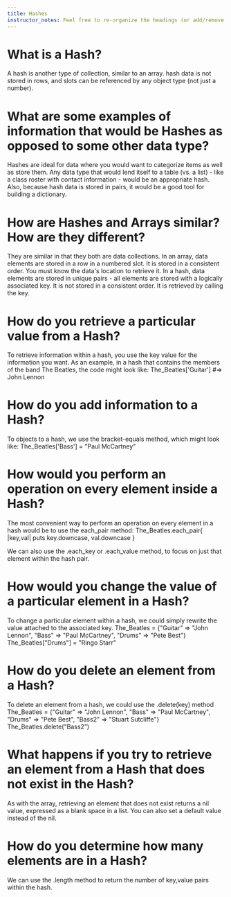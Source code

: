 ```yaml
---
title: Hashes
instructor_notes: Feel free to re-organize the headings (or add/remove headings) below. We included the headings for your benefit, but it's 100% fine if you want to write your responses in some different structure.
---
```


# What is a Hash?

A hash is another type of collection, similar to an array. 
hash data is not stored in rows, and slots can be referenced by any object type (not just a number).

# What are some examples of information that would be Hashes as opposed to some other data type?

Hashes are ideal for data where you would want to categorize items as well as store them. 
Any data type that would lend itself to a table (vs. a list) - like a class roster with contact information - would be an appropriate hash.
Also, because hash data is stored in pairs, it would be a good tool for building a dictionary.

# How are Hashes and Arrays similar? How are they different?

They are similar in that they both are data collections. 
In an array, data elements are stored in a row in a numbered slot. It is stored in a consistent order. You must know the data's location to retrieve it.
In a hash, data elements are stored in unique pairs - all elements are stored with a logically associated key. It is not stored in a consistent order. It is retrieved by calling the key.

# How do you retrieve a particular value from a Hash?

To retrieve information within a hash, you use the key value for the information you want.
As an example, in a hash that contains the members of the band The Beatles, the code might look like:
  The_Beatles['Guitar'] #=> John Lennon

# How do you add information to a Hash?

To objects to a hash, we use the bracket-equals method, which might look like:
  The_Beatles['Bass'] = "Paul McCartney"

# How would you perform an operation on every element inside a Hash?

The most convenient way to perform an operation on every element in a hash would be to use the each_pair method:
  The_Beatles.each_pair{ |key,val| puts key.downcase, val.downcase }

We can also use the .each_key or .each_value method, to focus on just that element within the hash pair.

# How would you change the value of a particular element in a Hash?

To change a particular element within a hash, we could simply rewrite the value attached to the associated key.
  The_Beatles = {"Guitar" => "John Lennon", "Bass" => "Paul McCartney", "Drums" => "Pete Best"}
  The_Beatles["Drums"] = "Ringo Starr"

# How do you delete an element from a Hash?

To delete an element from a hash, we could use the .delete(key) method
  The_Beatles = {"Guitar" => "John Lennon", "Bass" => "Paul McCartney", "Drums" => "Pete Best", "Bass2" => "Stuart Sutcliffe"}
  The_Beatles.delete("Bass2")

# What happens if you try to retrieve an element from a Hash that does not exist in the Hash?

As with the array, retrieving an element that does not exist returns a nil value, expressed as a blank space in a list.
You can also set a default value instead of the nil. 

# How do you determine how many elements are in a Hash?

We can use the .length method to return the number of key,value pairs within the hash.